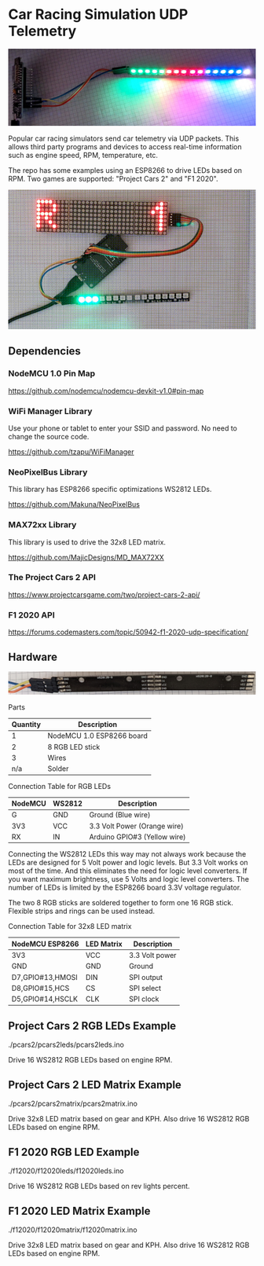 # Car Racing Simulation UDP Telemetry

![NodeMCU ESP8266 with 16 RGB LEDs](./images/ESP8266_RGB_LEDs.jpg)

Popular car racing simulators send car telemetry via UDP packets. This allows
third party programs and devices to access real-time information such as engine
speed, RPM, temperature, etc.

The repo has some examples using an ESP8266 to drive LEDs based on RPM. Two
games are supported: "Project Cars 2" and "F1 2020".

![NodeMCU ESP8266 with 16 RGB and 32x8 LED matrix](./images/pcars2ledmatrix.gif)

## Dependencies

### NodeMCU 1.0 Pin Map

https://github.com/nodemcu/nodemcu-devkit-v1.0#pin-map

### WiFi Manager Library

Use your phone or tablet to enter your SSID and password. No need to change
the source code.

https://github.com/tzapu/WiFiManager

### NeoPixelBus Library

This library has ESP8266 specific optimizations WS2812 LEDs.

https://github.com/Makuna/NeoPixelBus

### MAX72xx Library

This library is used to drive the 32x8 LED matrix.

https://github.com/MajicDesigns/MD_MAX72XX

### The Project Cars 2 API

https://www.projectcarsgame.com/two/project-cars-2-api/

### F1 2020 API

https://forums.codemasters.com/topic/50942-f1-2020-udp-specification/

## Hardware

![Two 8 RGB sticks soldered end-to-end](./images/LED_16_stick_back.jpg)

Parts

Quantity    |Description
------------|-----------
1           |NodeMCU 1.0 ESP8266 board
2           |8 RGB LED stick
3           |Wires
n/a         |Solder

Connection Table for RGB LEDs

NodeMCU     |WS2812     |Description
------------|-----------|-----------
G           |GND        |Ground (Blue wire)
3V3         |VCC        |3.3 Volt Power (Orange wire)
RX          |IN         |Arduino GPIO#3 (Yellow wire)

Connecting the WS2812 LEDs this way may not always work because the LEDs are
designed for 5 Volt power and logic levels. But 3.3 Volt works on most of the
time. And this eliminates the need for logic level converters. If you want
maximum brightness, use 5 Volts and logic level converters. The number
of LEDs is limited by the ESP8266 board 3.3V voltage regulator.

The two 8 RGB sticks are soldered together to form one 16 RGB stick. Flexible
strips and rings can be used instead.

Connection Table for 32x8 LED matrix

NodeMCU ESP8266    |LED Matrix  |Description
-------------------|------------|------------
3V3                |VCC         |3.3 Volt power
GND                |GND         |Ground
D7,GPIO#13,HMOSI   |DIN         |SPI output
D8,GPIO#15,HCS     |CS          |SPI select
D5,GPIO#14,HSCLK   |CLK         |SPI clock

## Project Cars 2 RGB LEDs Example

./pcars2/pcars2leds/pcars2leds.ino

Drive 16 WS2812 RGB LEDs based on engine RPM.

## Project Cars 2 LED Matrix Example

./pcars2/pcars2matrix/pcars2matrix.ino

Drive 32x8 LED matrix based on gear and KPH. Also drive 16 WS2812 RGB LEDs
based on engine RPM.

## F1 2020 RGB LED Example

./f12020/f12020leds/f12020leds.ino

Drive 16 WS2812 RGB LEDs based on rev lights percent.

## F1 2020 LED Matrix Example

./f12020/f12020matrix/f12020matrix.ino

Drive 32x8 LED matrix based on gear and KPH. Also drive 16 WS2812 RGB LEDs
based on engine RPM.
